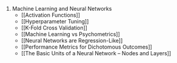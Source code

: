 1. Machine Learning and Neural Networks
	- [[Activation Functions]]
	- [[Hyperparameter Tuning]]
	- [[K-Fold Cross Validation]]
	- [[Machine Learning vs Psychometrics]]
	- [[Neural Networks are Regression-Like]]
	- [[Performance Metrics for Dichotomous Outcomes]]
	- [[The Basic Units of a Neural Network – Nodes and Layers]]